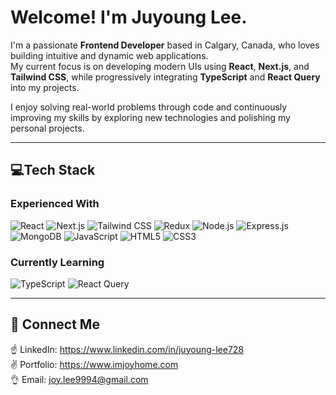 # Welcome! I'm Juyoung Lee.

I'm a passionate **Frontend Developer** based in Calgary, Canada, who loves building intuitive and dynamic web applications.  
My current focus is on developing modern UIs using **React**, **Next.js**, and **Tailwind CSS**, while progressively integrating **TypeScript** and **React Query** into my projects.

I enjoy solving real-world problems through code and continuously improving my skills by exploring new technologies and polishing my personal projects. 

---

## 💻**Tech Stack**

### **Experienced With**
![React](https://img.shields.io/badge/React-61DAFB?logo=react&logoColor=white)
![Next.js](https://img.shields.io/badge/Next.js-000000?logo=next.js&logoColor=white)
![Tailwind CSS](https://img.shields.io/badge/TailwindCSS-06B6D4?logo=tailwind-css&logoColor=white)
![Redux](https://img.shields.io/badge/Redux-764ABC?logo=redux&logoColor=white)
![Node.js](https://img.shields.io/badge/Node.js-339933?logo=node.js&logoColor=white)
![Express.js](https://img.shields.io/badge/Express.js-000000?logo=express&logoColor=white)
![MongoDB](https://img.shields.io/badge/MongoDB-47A248?logo=mongodb&logoColor=white)
![JavaScript](https://img.shields.io/badge/JavaScript-F7DF1E?logo=javascript&logoColor=black)
![HTML5](https://img.shields.io/badge/HTML5-E34F26?logo=html5&logoColor=white)
![CSS3](https://img.shields.io/badge/CSS3-1572B6?logo=css3&logoColor=white)


### **Currently Learning**
![TypeScript](https://img.shields.io/badge/TypeScript-3178C6?logo=typescript&logoColor=white)
![React Query](https://img.shields.io/badge/React_Query-FF4154?logo=react-query&logoColor=white)

---

## 🌱 **Connect Me**
☝ LinkedIn: https://www.linkedin.com/in/juyoung-lee728<br/>
✌ Portfolio: https://www.imjoyhome.com<br/>
👌 Email: [joy.lee9994@gmail.com](mailto:joy.lee9994@gmail.com)



